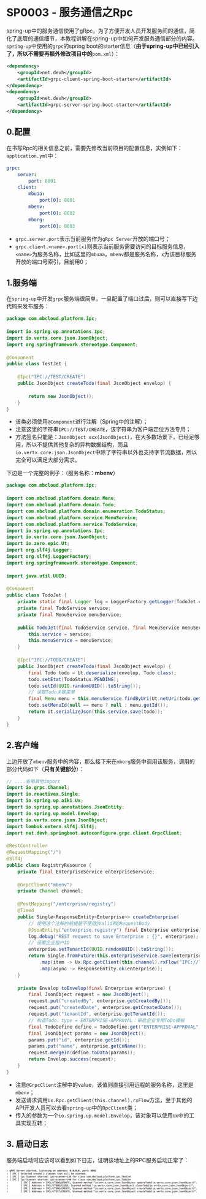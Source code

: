 # SP0003 - 服务通信之Rpc

spring-up中的服务通信使用了gRpc，为了方便开发人员开发服务间的通信，简化了底层的通信细节，本教程讲解在spring-up中如何开发服务通信部分的内容。`spring-up`中使用的`grpc`的spring boot的starter信息（**由于spring-up中已经引入了，所以不需要再额外修改项目中的**`pom.xml`）：

```xml
<dependency>
    <groupId>net.devh</groupId>    
    <artifactId>grpc-client-spring-boot-starter</artifactId>
</dependency>
<dependency>
    <groupId>net.devh</groupId>
    <artifactId>grpc-server-spring-boot-starter</artifactId>
</dependency>
```

## 0.配置

在书写Rpc的相关信息之前，需要先修改当前项目的配置信息，实例如下：`application.yml`中：

```yaml
grpc:
    server:
        port: 8801
    client:
        mbuaa:
            port[0]: 8801
        mbenv:
            port[0]: 8802
        mborg:
            port[0]: 8803
```

* `grpc.server.port`表示当前服务作为`gRpc Server`开放的端口号；
* `grpc.client.<name>.port[x]`则表示当前服务需要访问的目标服务信息，`<name>`为服务名称，比如这里的`mbuaa`，`mbenv`都是服务名称，`x`为该目标服务开放的端口号索引，目前用0；

## 1.服务端

在`spring-up`中开发`grpc`服务端很简单，一旦配置了端口过后，则可以直接写下边代码来发布服务：

```java
package com.mbcloud.platform.ipc;

import io.spring.up.annotations.Ipc;
import io.vertx.core.json.JsonObject;
import org.springframework.stereotype.Component;

@Component
public class TestJet {

    @Ipc("IPC://TEST/CREATE")
    public JsonObject createTodo(final JsonObject envelop) {

        return new JsonObject();
    }
}
```

* 该类必须使用`@Component`进行注解（Spring中的注解）；
* 注意这里的字符串`IPC://TEST/CREATE`，该字符串为客户端定位方法专用；
* 方法签名只能是：`JsonObject xxx(JsonObject)`，在大多数场景下，已经足够用，所以不提供其他复杂的异构数据结构，而且`io.vertx.core.json.JsonObject`中除了字符串以外也支持字节流数据，所以完全可以满足大部分需求。

下边是一个完整的例子：（服务名称：**mbenv**）

```java
package com.mbcloud.platform.ipc;

import com.mbcloud.platform.domain.Menu;
import com.mbcloud.platform.domain.Todo;
import com.mbcloud.platform.domain.enumeration.TodoStatus;
import com.mbcloud.platform.service.MenuService;
import com.mbcloud.platform.service.TodoService;
import io.spring.up.annotations.Ipc;
import io.vertx.core.json.JsonObject;
import io.zero.epic.Ut;
import org.slf4j.Logger;
import org.slf4j.LoggerFactory;
import org.springframework.stereotype.Component;

import java.util.UUID;

@Component
public class TodoJet {
    private static final Logger log = LoggerFactory.getLogger(TodoJet.class);
    private final TodoService service;
    private final MenuService menuService;

    public TodoJet(final TodoService service, final MenuService menuService) {
        this.service = service;
        this.menuService = menuService;
    }

    @Ipc("IPC://TODO/CREATE")
    public JsonObject createTodo(final JsonObject envelop) {
        final Todo todo = Ut.deserialize(envelop, Todo.class);
        todo.setEtat(TodoStatus.PENDING);
        todo.setId(UUID.randomUUID().toString());
        // 读取Todo关联菜单
        final Menu menu = this.menuService.findByUri(Ut.netUri(todo.getUrl()));
        todo.setMenuId(null == menu ? null : menu.getId());
        return Ut.serializeJson(this.service.save(todo));
    }
}
```

## 2.客户端

上边开放了`mbenv`服务中的内容，那么接下来在`mborg`服务中调用该服务，调用的部分代码如下（**只有关键部分**）：

```java
// ....省略其他import
import io.grpc.Channel;
import io.reactivex.Single;
import io.spring.up.aiki.Ux;
import io.spring.up.annotations.JsonEntity;
import io.spring.up.model.Envelop;
import io.vertx.core.json.JsonObject;
import lombok.extern.slf4j.Slf4j;
import net.devh.springboot.autoconfigure.grpc.client.GrpcClient;

@RestController
@RequestMapping("/")
@Slf4j
public class RegistryResource {
    private final EnterpriseService enterpriseService;

    @GrpcClient("mbenv")
    private Channel channel;

    @PostMapping("/enterprise/registry")
    @Timed
    public Single<ResponseEntity<Enterprise>> createEnterprise(
        // 使用这个注解的前提是不使用@Valid和@RequestBody
        @JsonEntity("enterprise.registry") final Enterprise enterprise) {
        log.debug("REST request to save Enterprise : {}", enterprise);
        // 设置企业租户ID
        enterprise.setTenantId(UUID.randomUUID().toString());
        return Single.fromFuture(this.enterpriseService.save(enterprise))
            .map(item -> Ux.Rpc.getClient(this.channel).rxFlow("IPC://TODO/CREATE", this.toEnvelop(item)))
            .map(async -> ResponseEntity.ok(enterprise));
    }

    private Envelop toEnvelop(final Enterprise enterprise) {
        final JsonObject request = new JsonObject();
        request.put("createdBy", enterprise.getCreatedBy());
        request.put("createdDate", enterprise.getCreatedDate());
        request.put("tenantId", enterprise.getTenantId());
        // 构造Todo，type = ENTERPRISE-APPROVAL：审批企业专用ToDo模板
        final TodoDefine define = TodoDefine.get("ENTERPRISE-APPROVAL");
        final JsonObject params = new JsonObject();
        params.put("id", enterprise.getId());
        params.put("name", enterprise.getCnName());
        request.mergeIn(define.toData(params));
        return Envelop.success(request);
    }
}
```

* 注意`@GrpcClient`注解中的value，该值则直接引用远程的服务名称，这里是`mbenv`；
* 发送请求调用`Ux.Rpc.getClient(this.channel).rxFlow`方法，至于其他的API开发人员可以去看`spring-up`中的`RpcClient`类；
* 传入的参数为一个`io.spring.up.model.Envelop`，该对象可以使用`Ux`中的工具实现互转；

## 3. 启动日志

服务端启动时应该可以看到如下日志，证明该地址上的RPC服务启动正常了：

![](/document/image/SP0003-1.png)

